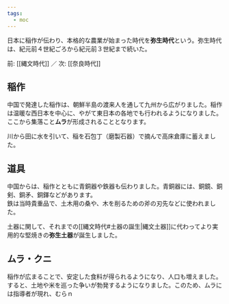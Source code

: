 ```yaml
---
tags:
  - moc
---
```

日本に稲作が伝わり、本格的な農業が始まった時代を**弥生時代**という。弥生時代は、紀元前４世紀ごろから紀元前３世紀まで続いた。

前: [[縄文時代]] ／ 次: [[奈良時代]]

## 稲作
中国で発達した稲作は、朝鮮半島の渡来人を通して九州から広がりました。稲作は温暖な西日本を中心に、やがて東日本の各地でも行われるようになりました。ここから集落こと**ムラ**が形成されることとなります。

川から田に水を引いて、稲を石包丁（磨製石器）で摘んで高床倉庫に蓄えました。

## 道具
中国からは、稲作とともに青銅器や鉄器も伝わりました。青銅器には、銅鏡、銅剣、銅矛、銅鐸などがあります。  
鉄は当時貴重品で、土木用の桑や、木を削るための斧の刃先などに使われました。

土器に関して、それまでの[[縄文時代#土器の誕生|縄文土器]]に代わってより実用的な堅焼きの**弥生土器**が誕生しました。

## ムラ・クニ
稲作が広まることで、安定した食料が得られるようになり、人口も増えました。すると、土地や米を巡った争いが勃発するようになりました。このため、ムラには指導者が現れ、むらｎ